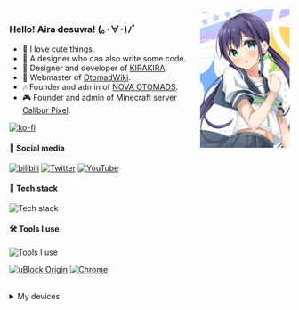 <img align="right" src="https://raw.githubusercontent.com/Aira-Sakuranomiya/Aira-Sakuranomiya/main/AiraGitHubProfile.png" width="32%">

### Hello! Aira desuwa! (｡･∀･)ﾉﾞ

- 🌸 I love cute things.
- 🎨 A designer who can also write some code.
- 🌟 Designer and developer of [KIRAKIRA](https://github.com/KIRAKIRA-DOUGA).
- 🎵 Webmaster of [OtomadWiki](https://otomad.wiki).
- 🎶 Founder and admin of [NOVA OTOMADS](https://otomad.wiki/NOVA%E9%9F%B3MAD%E7%A4%BE).
- 🎮 Founder and admin of Minecraft server [Calibur Pixel](https://mc.calibur.tv).


[![ko-fi](https://ko-fi.com/img/githubbutton_sm.svg)](https://ko-fi.com/L3L3UGWBH)


#### 💬 Social media
[![bilibili](https://img.shields.io/badge/艾了个拉-FB7299.svg?style=for-the-badge&logo=Bilibili&logoColor=white)](https://space.bilibili.com/22807093)
[![Twitter](https://img.shields.io/badge/@otomadhero-1DA1F2.svg?style=for-the-badge&logo=Twitter&logoColor=white)](https://twitter.com/otomadhero)
[![YouTube](https://img.shields.io/youtube/channel/subscribers/UCvVsWQ357LsgFwQfFh8kckg?color=ff0000&label=@otomadhero&logo=YouTube&style=for-the-badge&labelColor=ff0000)](https://www.youtube.com/@otomadhero)

#### 🔭 Tech stack
![Tech stack](https://skillicons.dev/icons?i=html,css,sass,svg,vue,nuxt)

#### 🛠 Tools I use
![Tools I use](https://skillicons.dev/icons?i=vscode,figma,ae,ai,github,vercel,discord)

[![uBlock Origin](https://img.shields.io/badge/uBlock%20Origin-800000.svg?style=for-the-badge&logo=ublockorigin&logoColor=white)](https://ublockorigin.com/)
[![Chrome](https://img.shields.io/badge/Chrome-4285F4?style=for-the-badge&logo=Google-Chrome&logoColor=white)](https://www.google.cn/chrome)


<br/>
<details>
	<summary>My devices</summary>

##### Laptop computer

[![mbp](https://img.shields.io/badge/Macbook%20Pro%2014--inch%20Early%202023-000000?style=flat-square&logo=Apple&logoColor=white)](https://support.apple.com/kb/SP889)
[![macOS](https://img.shields.io/badge/Sonoma-000000?style=flat-square&logo=macOS&logoColor=white)](https://www.apple.com/macos/sonoma/)


##### Desktop computer

[![Windows 11](https://img.shields.io/badge/Windows%2011-0078D6?style=flat-square&logo=Microsoft&logoColor=white)](https://www.microsoft.com/windows/windows-11)
[![Ubuntu 23.10](https://img.shields.io/badge/Ubuntu%20Desktop%2023.10-E95420?style=flat-square&logo=Ubuntu&logoColor=white)](https://ubuntu.com)
[![CPU](https://img.shields.io/badge/Ryzen%20R5%203600X-ED1C24?style=flat-square&logo=AMD&logoColor=white)](https://www.amd.com/zh-hans/products/cpu/amd-ryzen-5-3600)
[![GPU1](https://img.shields.io/badge/GeForce%20RTX%202070%20SUPER-76B900?style=flat-square&logo=NVIDIA&logoColor=white)](https://www.nvidia.cn/geforce/graphics-cards/rtx-2070-super/)
[![BENQ](https://img.shields.io/badge/BenQ%20PD2705U-492582?style=flat-square&logoColor=white)](https://www.benq.com.cn/zh-cn/monitor/designer/pd2705u.html)
[![DELL](https://img.shields.io/badge/P2418D-007DB8?style=flat-square&logo=DELL&logoColor=white)](https://www.dell.com/support/home/zh-cn/product-support/product/dell-p2418d-monitor/overview)
[![MOUSE](https://img.shields.io/badge/Viper%20Ultimate%20Quartz-f06e8e?style=flat-square&logo=Razer&logoColor=white)](http://cn.razerzone.com/gaming-mice/razer-viper-ultimate)


##### Musical
[![YAHAMA AG03](https://img.shields.io/badge/AG03-4B1E78?style=flat-square&logo=Yamaha%20Corporation&logoColor=white)](https://www.yamaha.com.cn/products/show/1816/)
[![Roland FP-30](https://img.shields.io/badge/Roland%20FP--30-FF5A00?style=flat-square&logoColor=white)](https://www.roland.com/global/products/fp-30/)
[![beyerdynamic DT 900 PRO X](https://img.shields.io/badge/beyerdynamic%20DT%20900%20PRO%20X-FF5900?style=flat-square&logoColor=white)](https://global.beyerdynamic.com/dt-900-pro-x.html)
[![Audio-Technica M50X](https://img.shields.io/badge/M50X-000000?style=flat-square&logo=Audio-Technica&logoColor=white)](https://www.audio-technica.com/en-us/ath-m50x)
[![AirPods Pro 2](https://img.shields.io/badge/AirPods%20Pro%202-000000?style=flat-square&logo=Apple&logoColor=white)](https://www.apple.com/airpods-pro/)


##### iPhone
[![iOS 17](https://img.shields.io/badge/17-000000?style=flat-square&logo=iOS&logoColor=ffffff)](https://www.apple.com.cn/ios/ios-17-preview/)
[![iPhone XR](https://img.shields.io/badge/iPhone%20XR-000000?style=flat-square&logo=Apple&logoColor=white)](https://support.apple.com/kb/SP781)


##### Android phone
[![Miku UI](https://img.shields.io/badge/Miku%20UI-36C5BB?style=flat-square&logo=Android&logoColor=ffffff)](https://github.com/Diva-Room/DivaRelease/)
[![Xiaomi Mi 6X](https://img.shields.io/badge/Mi%206X-FF6900?style=flat-square&logo=Xiaomi&logoColor=ffffff)](https://www.mi.com/a/h/6181.html)

</details>
